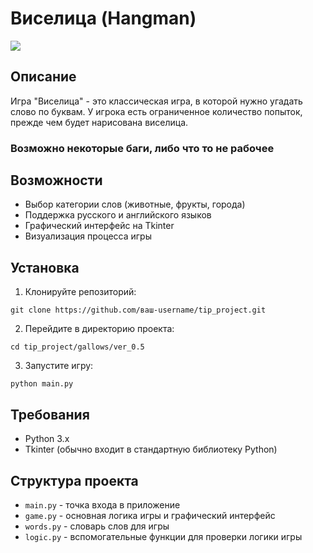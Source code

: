 # Виселица (Hangman)
![](https://i.imgur.com/BfDmv6I.png)
## Описание

Игра "Виселица" - это классическая игра, в которой нужно угадать слово по буквам. У игрока есть ограниченное количество попыток, прежде чем будет нарисована виселица.
### Возможно некоторые баги, либо что то не рабочее

## Возможности

- Выбор категории слов (животные, фрукты, города)
- Поддержка русского и английского языков
- Графический интерфейс на Tkinter
- Визуализация процесса игры

## Установка

1. Клонируйте репозиторий:
```
git clone https://github.com/ваш-username/tip_project.git
```

2. Перейдите в директорию проекта:
```
cd tip_project/gallows/ver_0.5
```

3. Запустите игру:
```
python main.py
```

## Требования

- Python 3.x
- Tkinter (обычно входит в стандартную библиотеку Python)

## Структура проекта

- `main.py` - точка входа в приложение
- `game.py` - основная логика игры и графический интерфейс
- `words.py` - словарь слов для игры
- `logic.py` - вспомогательные функции для проверки логики игры

